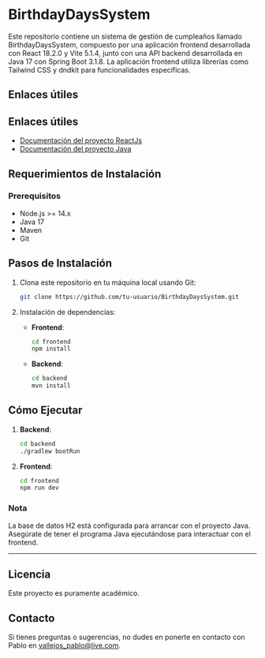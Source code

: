 # BirthdayDaysSystem

Este repositorio contiene un sistema de gestión de cumpleaños llamado BirthdayDaysSystem, compuesto por una aplicación frontend desarrollada con React 18.2.0 y Vite 5.1.4, junto con una API backend desarrollada en Java 17 con Spring Boot 3.1.8. La aplicación frontend utiliza librerías como Tailwind CSS y dndkit para funcionalidades específicas.

## Enlaces útiles
## Enlaces útiles
- [Documentación del proyecto ReactJs](https://github.com/pablovass/BirthdayDaysSystem/blob/main/app-react-birthday/README.md)
- [Documentación del proyecto Java](https://github.com/pablovass/BirthdayDaysSystem/blob/main/api-birthday-day/README.md)


## Requerimientos de Instalación

### Prerequisitos
- Node.js >= 14.x
- Java 17
- Maven
- Git

## Pasos de Instalación

1. Clona este repositorio en tu máquina local usando Git:
   ```bash
   git clone https://github.com/tu-usuario/BirthdayDaysSystem.git
   ```

2. Instalación de dependencias:
   - **Frontend**:
     ```bash
     cd frontend
     npm install
     ```
   - **Backend**:
     ```bash
     cd backend
     mvn install
     ```

## Cómo Ejecutar

1. **Backend**:
   ```bash
   cd backend
   ./gradlew bootRun
   ```

2. **Frontend**:
   ```bash
   cd frontend
   npm run dev
   ```

### Nota

La base de datos H2 está configurada para arrancar con el proyecto Java. Asegúrate de tener el programa Java ejecutándose para interactuar con el frontend.

---

## Licencia
Este proyecto es puramente académico.

## Contacto
Si tienes preguntas o sugerencias, no dudes en ponerte en contacto con Pablo en vallejos_pablo@live.com.
